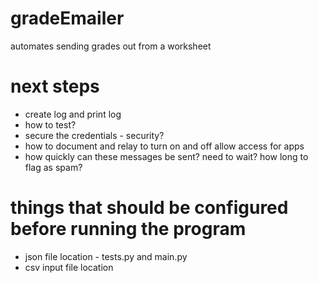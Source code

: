# gradeEmailer
automates sending grades out from a worksheet

# next steps
- create log and print log
- how to test?
- secure the credentials - security?
- how to document and relay to turn on and off allow access for apps
- how quickly can these messages be sent? need to wait? how long to flag as spam?

# things that should be configured before running the program
- json file location - tests.py and main.py
- csv input file location 